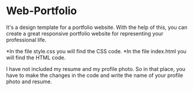 # Web-Portfolio
It's a design template for a portfolio website. With the help of this, you can create a great responsive portfolio website for representing your professional life.

*In the file style.css you will find the CSS code.
*In the file index.html you will find the HTML code.

I have not included my resume and my profile photo. So in that place, you have to make the changes in the code and write the name of your profile photo and resume.
